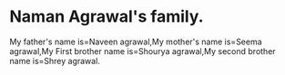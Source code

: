 # Naman Agrawal's family.
My father's name is=Naveen agrawal,My mother's name is=Seema agrawal,My First brother name is=Shourya agrawal,My second brother name is=Shrey agrawal.
